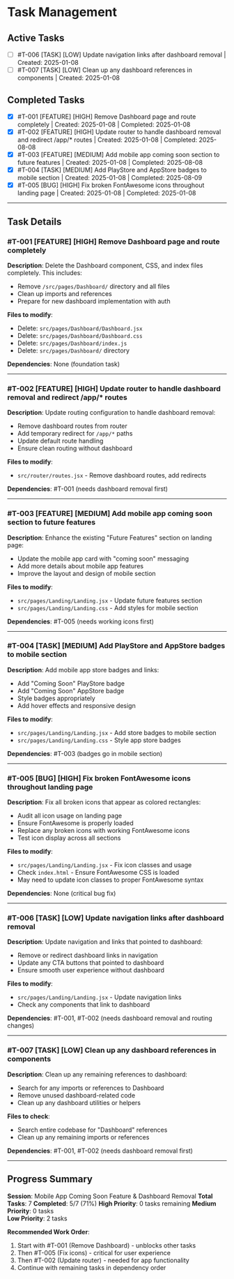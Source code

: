 # Task Management

## Active Tasks
- [ ] #T-006 [TASK] [LOW] Update navigation links after dashboard removal | Created: 2025-01-08
- [ ] #T-007 [TASK] [LOW] Clean up any dashboard references in components | Created: 2025-01-08

## Completed Tasks

- [x] #T-001 [FEATURE] [HIGH] Remove Dashboard page and route completely | Created: 2025-01-08 | Completed: 2025-01-08
- [x] #T-002 [FEATURE] [HIGH] Update router to handle dashboard removal and redirect /app/* routes | Created: 2025-01-08 | Completed: 2025-08-08
- [x] #T-003 [FEATURE] [MEDIUM] Add mobile app coming soon section to future features | Created: 2025-01-08 | Completed: 2025-08-08
- [x] #T-004 [TASK] [MEDIUM] Add PlayStore and AppStore badges to mobile section | Created: 2025-01-08 | Completed: 2025-08-09
- [x] #T-005 [BUG] [HIGH] Fix broken FontAwesome icons throughout landing page | Created: 2025-01-08 | Completed: 2025-01-08

---

## Task Details

### #T-001 [FEATURE] [HIGH] Remove Dashboard page and route completely
**Description**: Delete the Dashboard component, CSS, and index files completely. This includes:
- Remove `/src/pages/Dashboard/` directory and all files
- Clean up imports and references
- Prepare for new dashboard implementation with auth

**Files to modify**:
- Delete: `src/pages/Dashboard/Dashboard.jsx`
- Delete: `src/pages/Dashboard/Dashboard.css` 
- Delete: `src/pages/Dashboard/index.js`
- Delete: `src/pages/Dashboard/` directory

**Dependencies**: None (foundation task)

---

### #T-002 [FEATURE] [HIGH] Update router to handle dashboard removal and redirect /app/* routes
**Description**: Update routing configuration to handle dashboard removal:
- Remove dashboard routes from router
- Add temporary redirect for `/app/*` paths
- Update default route handling
- Ensure clean routing without dashboard

**Files to modify**:
- `src/router/routes.jsx` - Remove dashboard routes, add redirects

**Dependencies**: #T-001 (needs dashboard removal first)

---

### #T-003 [FEATURE] [MEDIUM] Add mobile app coming soon section to future features
**Description**: Enhance the existing "Future Features" section on landing page:
- Update the mobile app card with "coming soon" messaging
- Add more details about mobile app features
- Improve the layout and design of mobile section

**Files to modify**:
- `src/pages/Landing/Landing.jsx` - Update future features section
- `src/pages/Landing/Landing.css` - Add styles for mobile section

**Dependencies**: #T-005 (needs working icons first)

---

### #T-004 [TASK] [MEDIUM] Add PlayStore and AppStore badges to mobile section
**Description**: Add mobile app store badges and links:
- Add "Coming Soon" PlayStore badge
- Add "Coming Soon" AppStore badge  
- Style badges appropriately
- Add hover effects and responsive design

**Files to modify**:
- `src/pages/Landing/Landing.jsx` - Add store badges to mobile section
- `src/pages/Landing/Landing.css` - Style app store badges

**Dependencies**: #T-003 (badges go in mobile section)

---

### #T-005 [BUG] [HIGH] Fix broken FontAwesome icons throughout landing page
**Description**: Fix all broken icons that appear as colored rectangles:
- Audit all icon usage on landing page
- Ensure FontAwesome is properly loaded
- Replace any broken icons with working FontAwesome icons
- Test icon display across all sections

**Files to modify**:
- `src/pages/Landing/Landing.jsx` - Fix icon classes and usage
- Check `index.html` - Ensure FontAwesome CSS is loaded
- May need to update icon classes to proper FontAwesome syntax

**Dependencies**: None (critical bug fix)

---

### #T-006 [TASK] [LOW] Update navigation links after dashboard removal  
**Description**: Update navigation and links that pointed to dashboard:
- Remove or redirect dashboard links in navigation
- Update any CTA buttons that pointed to dashboard
- Ensure smooth user experience without dashboard

**Files to modify**:
- `src/pages/Landing/Landing.jsx` - Update navigation links
- Check any components that link to dashboard

**Dependencies**: #T-001, #T-002 (needs dashboard removal and routing changes)

---

### #T-007 [TASK] [LOW] Clean up any dashboard references in components
**Description**: Clean up any remaining references to dashboard:
- Search for any imports or references to Dashboard
- Remove unused dashboard-related code
- Clean up any dashboard utilities or helpers

**Files to check**:
- Search entire codebase for "Dashboard" references
- Clean up any remaining imports or references

**Dependencies**: #T-001, #T-002 (needs dashboard removal first)

---

## Progress Summary

**Session**: Mobile App Coming Soon Feature & Dashboard Removal
**Total Tasks**: 7
**Completed**: 5/7 (71%)
**High Priority**: 0 tasks remaining
**Medium Priority**: 0 tasks  
**Low Priority**: 2 tasks

**Recommended Work Order**:
1. Start with #T-001 (Remove Dashboard) - unblocks other tasks
2. Then #T-005 (Fix icons) - critical for user experience
3. Then #T-002 (Update router) - needed for app functionality
4. Continue with remaining tasks in dependency order